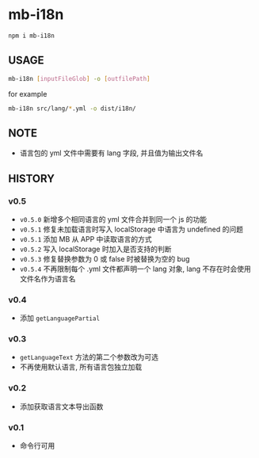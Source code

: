 # mb-i18n


```sh
npm i mb-i18n
```



## USAGE

```sh
mb-i18n [inputFileGlob] -o [outfilePath]
```

for example

```sh
mb-i18n src/lang/*.yml -o dist/i18n/
```


## NOTE

* 语言包的 yml 文件中需要有 lang 字段, 并且值为输出文件名


## HISTORY

### v0.5

* `v0.5.0` 新增多个相同语言的 yml 文件合并到同一个 js 的功能
* `v0.5.1` 修复未加载语言时写入 localStorage 中语言为 undefined 的问题 
* `v0.5.1` 添加 MB 从 APP 中读取语言的方式
* `v0.5.2` 写入 localStorage 时加入是否支持的判断
* `v0.5.3` 修复替换参数为 0 或 false 时被替换为空的 bug
* `v0.5.4` 不再限制每个 .yml 文件都声明一个 lang 对象, lang 不存在时会使用文件名作为语言名

### v0.4

* 添加 `getLanguagePartial`

### v0.3

* `getLanguageText` 方法的第二个参数改为可选
* 不再使用默认语言, 所有语言包独立加载

### v0.2

* 添加获取语言文本导出函数

### v0.1

* 命令行可用